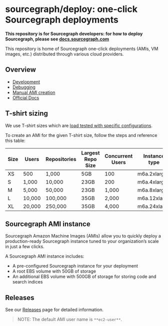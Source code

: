# sourcegraph/deploy: one-click Sourcegraph deployments

**This repository is for Sourcegraph developers: for how to deploy Sourcegraph, please see [docs.sourcegraph.com](https://docs.sourcegraph.com)**

This repository is home of Sourcegraph one-click deployments (AMIs, VM images, etc.) distributed through various cloud providers.

## Overview

* [Development](./doc/development.md)
* [Debugging](./doc/debugging.md)
* [Manual AMI creation](./doc/manual-ami.md)
* [Official Docs](https://docs.sourcegraph.com/admin/deploy/machine-images)

## T-shirt sizing

We use T-shirt sizes which are [load tested with specific configurations](https://github.com/sourcegraph/reference-architecture-test).

To create an AMI for the given T-shirt size, follow the steps and reference this table:

| Size | Users  | Repositories | Largest Repo Size | Concurrent Users | Instance type | Storage   | IOPS    |
| ---- | ------ | ------------ | ----------------- | ---------------- | ------------- | --------- | ------- |
| XS   | 500    | 1,000        | 5GB               | 100              | m6a.2xlarge   | gp3       | default |
| S    | 1,000  | 10,000       | 23GB              | 200              | m6a.4xlarge   | gp3       | default |
| M    | 5,000  | 50,000       | 23GB              | 1,000            | m6a.8xlarge   | gp3       | default |
| L    | 10,000 | 100,000      | 35GB              | 2,000            | m6a.12xlarge  | io2       | 16,000  |
| XL   | 20,000 | 250,000      | 35GB              | 4,000            | m6a.24xlarge  | io2       | 16,000  |

## Sourcegraph AMI instance

Sourcegraph Amazon Machine Images (AMIs) allow you to quickly deploy a production-ready Sourcegraph instance tuned to your organization’s scale in just a few clicks.

A Sourcegraph AMI instance includes:
- A pre-configured Sourcegraph instance for your deployment
- A root EBS volume with 50GB of storage
- An additional EBS volume with 500GB of storage for storing code and search indices

## Releases

See our [Releases](https://github.com/sourcegraph/deploy/releases) page for detailed information.

> NOTE: The default AMI user name is `**ec2-user**`.